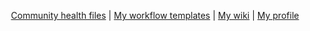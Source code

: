<div align="center">

<!-- prettier-ignore -->
[Community health files](https://docs.github.com/en/communities/setting-up-your-project-for-healthy-contributions/creating-a-default-community-health-file)
| [My workflow templates](https://github.com/jcbhmr/.github/tree/main/workflow-templates)
| [My wiki](https://github.com/jcbhmr/.github/wiki)
| [My profile](https://github.com/jcbhmr)

</div>
